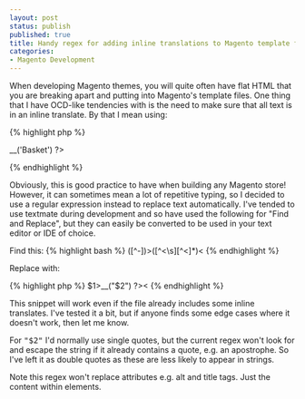 ```yaml
---
layout: post
status: publish
published: true
title: Handy regex for adding inline translations to Magento template files
categories:
- Magento Development
---
```

When developing Magento themes, you will quite often have flat HTML that you are breaking apart and putting into Magento's template files.  One thing that I have OCD-like tendencies with is the need to make sure that all text is in an inline translate.  By that I mean using:

{% highlight php %}
<?php echo $this->__('Basket') ?>
{% endhighlight %}

Obviously, this is good practice to have when building any Magento store! However, it can sometimes mean a lot of repetitive typing, so I decided to use a regular expression instead to replace text automatically.  I've tended to use textmate during development and so have used the following for "Find and Replace", but they can easily be converted to be used in your text editor or IDE of choice.

Find this:
{% highlight bash %}
([^-])>([^<\s][^<]*)<
{% endhighlight %}

Replace with:

{% highlight php %}
$1><?php echo $this->__("$2") ?><
{% endhighlight %}


This snippet will work even if the file already includes some inline translates.  I've tested it a bit, but if anyone finds some edge cases where it doesn't work, then let me know.

For <tt>"$2"</tt> I'd normally use single quotes, but the current regex won't look for and escape the string if it already contains a quote, e.g. an apostrophe.  So I've left it as double quotes as these are less likely to appear in strings.

Note this regex won't replace attributes e.g. alt and title tags. Just the content within elements.
